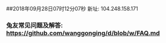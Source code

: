 ##2018年09月28日07时12分07秒 新址: 104.248.158.171
### 兔友常见问题及解答: https://github.com/wanggonging/d/blob/w/FAQ.md
